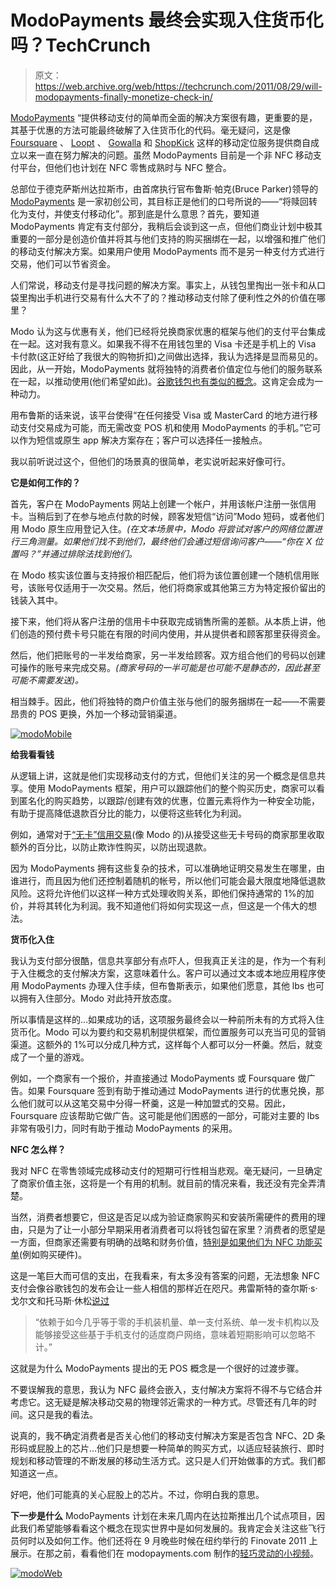 # ModoPayments 最终会实现入住货币化吗？TechCrunch

> 原文：<https://web.archive.org/web/https://techcrunch.com/2011/08/29/will-modopayments-finally-monetize-check-in/>

[ModoPayments](https://web.archive.org/web/20230205013145/http://modopayments.com/) “提供移动支付的简单而全面的解决方案很有趣，更重要的是，其基于优惠的方法可能最终破解了入住货币化的代码。毫无疑问，这是像 [Foursquare](https://web.archive.org/web/20230205013145/https://foursquare.com/) 、 [Loopt](https://web.archive.org/web/20230205013145/https://www.loopt.com/) 、 [Gowalla](https://web.archive.org/web/20230205013145/http://gowalla.com/) 和 [ShopKick](https://web.archive.org/web/20230205013145/http://shopkick.com/) 这样的移动定位服务提供商自成立以来一直在努力解决的问题。虽然 ModoPayments 目前是一个非 NFC 移动支付平台，但他们也计划在 NFC 零售成熟时与 NFC 整合。

总部位于德克萨斯州达拉斯市，由首席执行官布鲁斯·帕克(Bruce Parker)领导的 [ModoPayments](https://web.archive.org/web/20230205013145/http://modopayments.com/home.html) 是一家初创公司，其目标正是他们的口号所说的——“将赎回转化为支付，并使支付移动化”。那到底是什么意思？首先，要知道 ModoPayments 肯定有支付部分，我稍后会谈到这一点，但他们商业计划中极其重要的一部分是创造价值并将其与他们支持的购买捆绑在一起，以增强和推广他们的移动支付解决方案。如果用户使用 ModoPayments 而不是另一种支付方式进行交易，他们可以节省资金。

人们常说，移动支付是寻找问题的解决方案。事实上，从钱包里掏出一张卡和从口袋里掏出手机进行交易有什么大不了的？推动移动支付除了便利性之外的价值在哪里？

Modo 认为这与优惠有关，他们已经将兑换商家优惠的框架与他们的支付平台集成在一起。这对我有意义。如果我不得不在用钱包里的 Visa 卡还是手机上的 Visa 卡付款(这正好给了我很大的购物折扣)之间做出选择，我认为选择是显而易见的。因此，从一开始，ModoPayments 就将独特的消费者价值定位与他们的服务联系在一起，以推动使用(他们希望如此)。[谷歌钱包也有类似的概念](https://web.archive.org/web/20230205013145/http://www.google.com/wallet/how-it-works-offers.html)。这肯定会成为一种动力。

用布鲁斯的话来说，该平台使得“在任何接受 Visa 或 MasterCard 的地方进行移动支付交易成为可能，而无需改变 POS 机和使用 ModoPayments 的手机。”它可以作为短信或原生 app 解决方案存在；客户可以选择任一接触点。

我以前听说过这个，但他们的场景真的很简单，老实说听起来好像可行。

**它是如何工作的？**

首先，客户在 ModoPayments 网站上创建一个帐户，并用该帐户注册一张信用卡。当稍后到了在参与地点付款的时候，顾客发短信“访问”Modo 短码，或者他们用 Modo 原生应用登记入住。*(在文本场景中，Modo 将尝试对客户的网络位置进行三角测量。如果他们找不到他们，最终他们会通过短信询问客户——“你在 X 位置吗？”并通过排除法找到他们。*

在 Modo 核实该位置与支持报价相匹配后，他们将为该位置创建一个随机信用账号，该账号仅适用于一次交易。然后，他们将商家或其他第三方为特定报价留出的钱装入其中。

接下来，他们将从客户注册的信用卡中获取完成销售所需的差额。从本质上讲，他们创造的预付费卡号只能在有限的时间内使用，并从提供者和顾客那里获得资金。

然后，他们把账号的一半发给商家，另一半发给顾客。双方组合他们的号码以创建可操作的账号来完成交易。*(商家号码的一半可能是也可能不是静态的，因此甚至可能不需要发送)。*

相当棘手。因此，他们将独特的商户价值主张与他们的服务捆绑在一起——不需要昂贵的 POS 更换，外加一个移动营销渠道。

[![](img/c4e76923eac91f0b0cf04649d80718b1.png "modoMobile")](https://web.archive.org/web/20230205013145/https://techcrunch.com/wp-content/uploads/2011/08/modomobile.jpg)

**给我看看钱**

从逻辑上讲，这就是他们实现移动支付的方式，但他们关注的另一个概念是信息共享。使用 ModoPayments 框架，用户可以跟踪他们的整个购买历史，商家可以看到匿名化的购买趋势，以跟踪/创建有效的优惠，位置元素将作为一种安全功能，有助于提高降低退款百分比的能力，以便将这些转化为利润。

例如，通常对于[“无卡”信用交易](https://web.archive.org/web/20230205013145/http://en.wikipedia.org/wiki/Card_not_present_transaction)(像 Modo 的)从接受这些无卡号码的商家那里收取额外的百分比，以防止欺诈性购买，以防出现退款。

因为 ModoPayments 拥有这些复杂的技术，可以准确地证明交易发生在哪里，由谁进行，而且因为他们还控制着随机的帐号，所以他们可能会最大限度地降低退款风险。这将允许他们以这样一种方式处理收购关系，即他们保持通常的 1%的加价，并将其转化为利润。我不知道他们将如何实现这一点，但这是一个伟大的想法。

**货币化入住**

我认为支付部分很酷，信息共享部分有点吓人，但我真正关注的是，作为一个有利于入住概念的支付解决方案，这意味着什么。客户可以通过文本或本地应用程序使用 ModoPayments 办理入住手续，但布鲁斯表示，如果他们愿意，其他 lbs 也可以拥有入住部分。Modo 对此持开放态度。

所以事情是这样的…如果成功的话，这项服务最终会以一种前所未有的方式将入住货币化。Modo 可以为要约和交易机制提供框架，而位置服务可以充当可见的营销渠道。这额外的 1%可以分成几种方式，这样每个人都可以分一杯羹。然后，就变成了一个量的游戏。

例如，一个商家有一个报价，并直接通过 ModoPayments 或 Foursquare 做广告。如果 Foursquare 签到有助于推动通过 ModoPayments 进行的优惠兑换，那么他们就可以从这笔交易中分得一杯羹，这是一种加盟式的交易。因此，Foursquare 应该帮助它做广告。这可能是他们困惑的一部分，可能对主要的 lbs 非常有吸引力，同时有助于推动 ModoPayments 的采用。

**NFC 怎么样？**

我对 NFC 在零售领域完成移动支付的短期可行性相当悲观。毫无疑问，一旦确定了商家价值主张，这将是一个有用的机制。就目前的情况来看，我还没有完全弄清楚。

当然，消费者想要它，但这是否足以成为验证商家购买和安装所需硬件的费用的理由，只是为了让一小部分早期采用者消费者可以将钱包留在家里？消费者的愿望是一方面，但商家还需要有明确的战略和财务价值，[特别是如果他们为 NFC 功能买单](https://web.archive.org/web/20230205013145/http://www.americanbanker.com/issues/176_106/google-wallet-investments-terminals-1038378-1.html?pg=1)(例如购买硬件)。

这是一笔巨大而可信的支出，在我看来，有太多没有答案的问题，无法想象 NFC 支付会像谷歌钱包的发布会让一些人相信的那样近在咫尺。弗雷斯特的查尔斯·s·戈尔文和托马斯·休松[说过](https://web.archive.org/web/20230205013145/http://www.forrester.com/rb/Research/google_wallet_is_not_about_mobile_payments/q/id/59933/t/2)

> “依赖于如今几乎等于零的手机装机量、单一支付系统、单一发卡机构以及能够接受这些基于手机支付的适度商户网络，意味着短期影响可以忽略不计。”

这就是为什么 ModoPayments 提出的无 POS 概念是一个很好的过渡步骤。

不要误解我的意思，我认为 NFC 最终会嵌入，支付解决方案将不得不与它结合并考虑它。这无疑是解决移动交易的物理邻近需求的一种方式。尽管还有几年的时间。这只是我的看法。

说真的，我不确定消费者是否关心他们的移动支付解决方案是否包含 NFC、2D 条形码或屁股上的芯片…他们只是想要一种简单的购买方式，以适应轻装旅行、即时规划和移动管理的不断发展的移动生活方式。这只是人们开始做事的方式。我们都知道这一点。

好吧，他们可能真的关心屁股上的芯片。不过，你明白我的意思。

**下一步是什么**
ModoPayments 计划在未来几周内在达拉斯推出几个试点项目，因此我们希望能够看看这个概念在现实世界中是如何发展的。我肯定会关注这些飞行员何时以及如何工作。他们还将在 9 月晚些时候在纽约举行的 Finovate 2011 上展示。在那之前，看看他们在 modopayments.com 制作的[轻巧灵动的小视频](https://web.archive.org/web/20230205013145/http://www.youtube.com/watch?v=XC5cR2wx_zc&feature=player_embedded)。

[![](img/744df39b907e7e3fee0139d336fbe7ea.png "modoWeb")](https://web.archive.org/web/20230205013145/https://techcrunch.com/wp-content/uploads/2011/08/modoweb1.jpg)